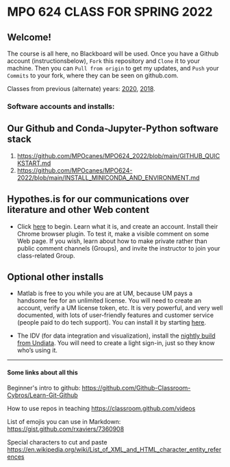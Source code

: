 # MPO 624 CLASS FOR SPRING 2022

## Welcome!
The course is all here, no Blackboard will be used. Once you have a Github account (instructionsbelow), `Fork` this repository and `Clone` it to your machine. Then you can `Pull from origin` to get my updates, and `Push` your `Commits` to your fork, where they can be seen on github.com. 

Classes from previous (alternate) years: [2020](https://github.com/MPOcanes/MPO624-2020), [2018](https://github.com/MPOcanes/MPO624-2018). 

### Software accounts and installs: 

## Our Github and Conda-Jupyter-Python software stack
  1. https://github.com/MPOcanes/MPO624_2022/blob/main/GITHUB_QUICKSTART.md
  3. https://github.com/MPOcanes/MPO624-2022/blob/main/INSTALL_MINICONDA_AND_ENVIRONMENT.md
  
## Hypothes.is for our communications over literature and other Web content
  * Click [here](http://hypothes.is) to begin. Learn what it is, and create an account. Install their Chrome browser plugin. To test it, make a visible comment on some Web page. If you wish, learn about how to make private rather than public comment channels (Groups), and invite the instructor to join your class-related Group. 

## Optional other installs 
   
   * Matlab is free to you while you are at UM, because UM pays a handsome fee for an unlimited license. You will need to create an account, verify a UM license token, etc.  It is very powerful, and very well documented, with lots of user-friendly features and customer service (people paid to do tech support). You can install it by starting [here](http://it.miami.edu/a-z-listing/matlab/index.html).
   
   * The IDV (for data integration and visualization), install the [nightly build from Undiata](https://www.unidata.ucar.edu/downloads/idv/nightly/index.jsp). You will need to create a light sign-in, just so they know who’s using it. 

-------
#### Some links about all this 

Beginner's intro to github: https://github.com/Github-Classroom-Cybros/Learn-Git-Github

How to use repos in teaching https://classroom.github.com/videos

List of emojis you can use in Markdown: https://gist.github.com/rxaviers/7360908

Special characters to cut and paste https://en.wikipedia.org/wiki/List_of_XML_and_HTML_character_entity_references

